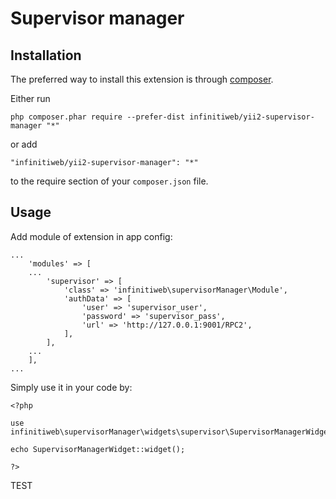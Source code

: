 # Supervisor manager

## Installation

The preferred way to install this extension is through [composer](http://getcomposer.org/download/).

Either run

```$xslt
php composer.phar require --prefer-dist infinitiweb/yii2-supervisor-manager "*"
```

or add

```$xslt
"infinitiweb/yii2-supervisor-manager": "*"
```

to the require section of your `composer.json` file.

Usage
-----

Add module of extension in app config:
```$xslt
...
    'modules' => [
    ...
        'supervisor' => [
            'class' => 'infinitiweb\supervisorManager\Module',
            'authData' => [
                'user' => 'supervisor_user',
                'password' => 'supervisor_pass',
                'url' => 'http://127.0.0.1:9001/RPC2',
            ],
        ],
    ...
    ],
...
```

Simply use it in your code by:

```$xslt
<?php

use infinitiweb\supervisorManager\widgets\supervisor\SupervisorManagerWidget;

echo SupervisorManagerWidget::widget();

?>
```
TEST